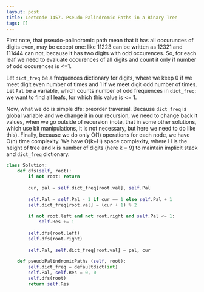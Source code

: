 ```yaml
---
layout: post
title: Leetcode 1457. Pseudo-Palindromic Paths in a Binary Tree
tags: []
---
```


First note, that pseudo-palindromic path mean that it has all occurunces of digits even, may be except one: like 11223 can be written as 12321 and 111444 can not, because it has two digits with odd occurences. So, for each leaf we need to evaluate occurences of all digits and count it only if number of odd occurences is <=1.

Let ```dict_freq``` be a frequences dictionary for digits, where we keep 0 if we meet digit even number of times and 1 if we meet digit odd number of times. Let ```Pal``` be a variable, which counts number of odd frequences in ```dict_freq```: we want to find all leafs, for which this value is <= 1.

Now, what we do is simple dfs: preorder traversal. Because ```dict_freq``` is global variable and we change it in our recursion, we need to change back it values, when we go outside of recursion (note, that in some other solutions, which use bit manipulations, it is not necessary,  but here we need to do like this). Finally, because we do only O(1) operations for each node, we have O(n) time complexity. We have O(k+H) space complexity, where H is the height of tree and k is number of digits (here k = 9) to maintain implicit stack and ```dict_freq``` dictionary.


```python
class Solution:
    def dfs(self, root):
        if not root: return
        
        cur, pal = self.dict_freq[root.val], self.Pal
        
        self.Pal = self.Pal - 1 if cur == 1 else self.Pal + 1
        self.dict_freq[root.val] = (cur + 1) % 2
        
        if not root.left and not root.right and self.Pal <= 1:
            self.Res += 1
        
        self.dfs(root.left)
        self.dfs(root.right)
            
        self.Pal, self.dict_freq[root.val] = pal, cur
            
    def pseudoPalindromicPaths (self, root):
        self.dict_freq = defaultdict(int)
        self.Pal, self.Res = 0, 0
        self.dfs(root)
        return self.Res
```
